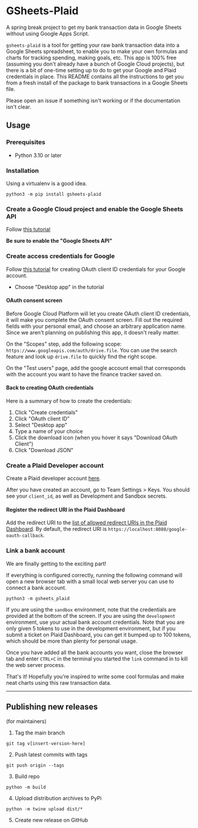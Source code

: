 # GSheets-Plaid
A spring break project to get my bank transaction data in Google Sheets without using Google Apps Script.

`gsheets-plaid` is a tool for getting your raw bank transaction data into a Google Sheets spreadsheet, to enable you to make your own formulas and charts for tracking spending, making goals, etc. This app is 100% free (assuming you don't already have a bunch of Google Cloud projects), but there is a bit of one-time setting up to do to get your Google and Plaid credentials in place. This README contains all the instructions to get you from a fresh install of the package to bank transactions in a Google Sheets file.

Please open an issue if something isn't working or if the documentation isn't clear.

## Usage
### Prerequisites
* Python 3.10 or later

### Installation
Using a virtualenv is a good idea.
```shell
python3 -m pip install gsheets-plaid
```

### Create a Google Cloud project and enable the Google Sheets API
Follow [this tutorial](https://developers.google.com/workspace/guides/create-project?authuser=0)

**Be sure to enable the "Google Sheets API"**

### Create access credentials for Google
Follow [this tutorial](https://developers.google.com/workspace/guides/create-credentials?authuser=0#oauth-client-id) for creating OAuth client ID credentials for your Google account.

* Choose "Desktop app" in the tutorial
#### OAuth consent screen
Before Google Cloud Platform will let you create OAuth client ID credentials, it will make you complete the OAuth consent screen.
Fill out the required fields with your personal email, and choose an arbitrary application name. Since we aren't planning on publishing this app, it doesn't really matter.

On the "Scopes" step, add the following scope: `https://www.googleapis.com/auth/drive.file`. You can use the search feature and look up `drive.file` to quickly find the right scope.

On the "Test users" page, add the google account email that corresponds with the account you want to have the finance tracker saved on.

#### Back to creating OAuth credentials
Here is a summary of how to create the credentials:
1. Click "Create credentials"
2. Click "OAuth client ID"
3. Select "Desktop app"
4. Type a name of your choice
5. Click the download icon (when you hover it says "Download OAuth Client")
6. Click "Download JSON"

### Create a Plaid Developer account
Create a Plaid developer account [here](https://dashboard.plaid.com/signup).

After you have created an account, go to Team Settings > Keys. You should see your `client_id`, as well as Development and Sandbox secrets.

#### Register the redirect URI in the Plaid Dashboard
Add the redirect URI to the [list of allowed redirect URIs in the Plaid Dashboard](https://dashboard.plaid.com/team/api). By default, the redirect URI is `https://localhost:8080/google-oauth-callback`.

### Link a bank account
We are finally getting to the exciting part!

If everything is configured correctly, running the following command will open a new browser tab with a small local web server you can use to connect a bank account.
```shell
python3 -m gsheets_plaid
```
If you are using the `sandbox` environment, note that the credentials are provided at the bottom of the screen. If you are using the `development` environment, use your actual bank account credentials. Note that you are only given 5 tokens to use in the development environment, but if you submit a ticket on Plaid Dashboard, you can get it bumped up to 100 tokens, which should be more than plenty for personal usage.

Once you have added all the bank accounts you want, close the browser tab and enter `CTRL+C` in the terminal you started the `link` command in to kill the web server process.

That's it! Hopefully you're inspired to write some cool formulas and make neat charts using this raw transaction data.

---

## Publishing new releases
(for maintainers)

1. Tag the main branch
```
git tag v[insert-version-here]
```
2. Push latest commits with tags
```
git push origin --tags
```
3. Build repo
```
python -m build
```
4. Upload distribution archives to PyPi
```
python -m twine upload dist/*
```
5. Create new release on GitHub
